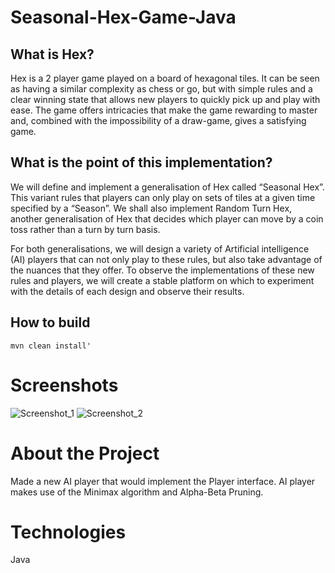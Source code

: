# Seasonal-Hex-Game-Java
## What is Hex?
Hex is a 2 player game played on a board of hexagonal tiles. It can be seen as having a similar complexity as chess or go, but with simple rules and a clear winning state that allows new players to quickly pick up and play with ease. The game offers intricacies that make the game rewarding to master and, combined with the impossibility of a draw-game, gives a satisfying game.

## What is the point of this implementation?
We will define and implement a generalisation of Hex called “Seasonal Hex”. This variant rules that players can only play on sets of tiles at a given time specified by a “Season”. We shall also implement Random Turn Hex, another generalisation of Hex that decides which player can move by a coin toss rather than a turn by turn basis.

For both generalisations, we will design a variety of Artificial intelligence (AI) players that can not only play to these rules, but also take advantage of the nuances that they offer. To observe the implementations of these new rules and players, we will create a stable platform on which to experiment with the details of each design and observe their results.

## How to build
	mvn clean install'

# Screenshots
![Screenshot_1](https://user-images.githubusercontent.com/52096838/121328901-26b4e500-c92e-11eb-882c-1cc716f3541a.png)
![Screenshot_2](https://user-images.githubusercontent.com/52096838/121328913-29afd580-c92e-11eb-986e-067f0f1e40b9.png)

# About the Project
Made a new AI player that would implement the Player interface. AI player
makes use of the Minimax algorithm and Alpha-Beta Pruning.

# Technologies
Java


